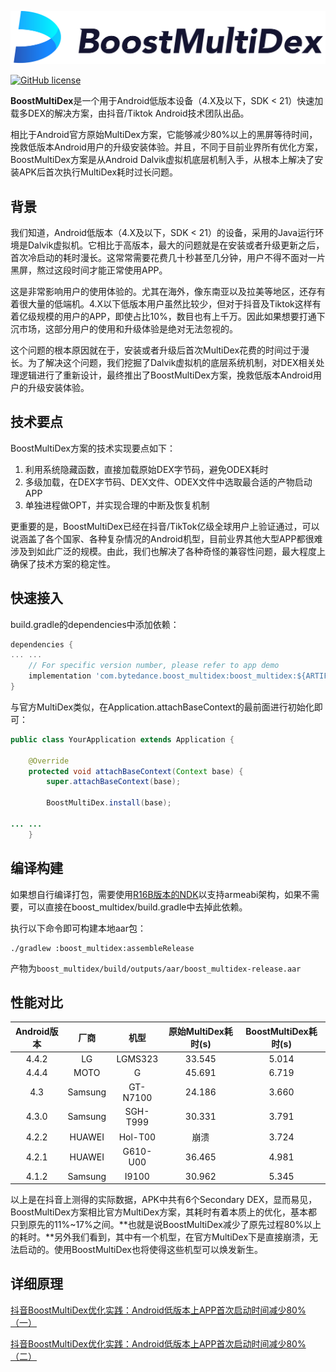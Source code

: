 ![](docs/bmd-logo.png)

[![GitHub license](https://img.shields.io/badge/license-Apache%202-blue)](https://github.com/bytedance/ByteX/blob/master/LICENSE)


**BoostMultiDex**是一个用于Android低版本设备（4.X及以下，SDK < 21）快速加载多DEX的解决方案，由抖音/Tiktok Android技术团队出品。

相比于Android官方原始MultiDex方案，它能够减少80%以上的黑屏等待时间，挽救低版本Android用户的升级安装体验。并且，不同于目前业界所有优化方案，BoostMultiDex方案是从Android Dalvik虚拟机底层机制入手，从根本上解决了安装APK后首次执行MultiDex耗时过长问题。

## 背景

我们知道，Android低版本（4.X及以下，SDK < 21）的设备，采用的Java运行环境是Dalvik虚拟机。它相比于高版本，最大的问题就是在安装或者升级更新之后，首次冷启动的耗时漫长。这常常需要花费几十秒甚至几分钟，用户不得不面对一片黑屏，熬过这段时间才能正常使用APP。

这是非常影响用户的使用体验的。尤其在海外，像东南亚以及拉美等地区，还存有着很大量的低端机。4.X以下低版本用户虽然比较少，但对于抖音及Tiktok这样有着亿级规模的用户的APP，即使占比10%，数目也有上千万。因此如果想要打通下沉市场，这部分用户的使用和升级体验是绝对无法忽视的。

这个问题的根本原因就在于，安装或者升级后首次MultiDex花费的时间过于漫长。为了解决这个问题，我们挖掘了Dalvik虚拟机的底层系统机制，对DEX相关处理逻辑进行了重新设计，最终推出了BoostMultiDex方案，挽救低版本Android用户的升级安装体验。

## 技术要点

BoostMultiDex方案的技术实现要点如下：

1. 利用系统隐藏函数，直接加载原始DEX字节码，避免ODEX耗时
2. 多级加载，在DEX字节码、DEX文件、ODEX文件中选取最合适的产物启动APP
3. 单独进程做OPT，并实现合理的中断及恢复机制

更重要的是，BoostMultiDex已经在抖音/TikTok亿级全球用户上验证通过，可以说涵盖了各个国家、各种复杂情况的Android机型，目前业界其他大型APP都很难涉及到如此广泛的规模。由此，我们也解决了各种奇怪的兼容性问题，最大程度上确保了技术方案的稳定性。

## 快速接入

build.gradle的dependencies中添加依赖：

```gradle
dependencies {
... ...
    // For specific version number, please refer to app demo
    implementation 'com.bytedance.boost_multidex:boost_multidex:${ARTIFACT_VERSION}'
}
```

与官方MultiDex类似，在Application.attachBaseContext的最前面进行初始化即可：

```java
public class YourApplication extends Application {

    @Override
    protected void attachBaseContext(Context base) {
        super.attachBaseContext(base);
        
        BoostMultiDex.install(base);
        
... ...
    }
```

## 编译构建

如果想自行编译打包，需要使用[R16B版本的NDK](https://developer.android.com/ndk/downloads/older_releases)以支持armeabi架构，如果不需要，可以直接在boost_multidex/build.gradle中去掉此依赖。

执行以下命令即可构建本地aar包：

```gralde
./gradlew :boost_multidex:assembleRelease
```

产物为`boost_multidex/build/outputs/aar/boost_multidex-release.aar`

## 性能对比

| Android版本 | 厂商 | 机型 | 原始MultiDex耗时(s) | BoostMultiDex耗时(s) |
| :------: | :------: | :------: | :------: | :------: |
| 4.4.2 | LG | LGMS323 | 33.545 | 5.014 |
| 4.4.4 | MOTO | G | 45.691 | 6.719 |
| 4.3 | Samsung | GT-N7100 | 24.186 | 3.660 |
| 4.3.0 | Samsung | SGH-T999 | 30.331 | 3.791 |
| 4.2.2	 | HUAWEI | Hol-T00 | 崩溃 | 3.724 |
| 4.2.1 | HUAWEI | G610-U00 | 36.465 | 4.981 |
| 4.1.2	 | Samsung | I9100	 | 30.962 | 5.345 |

以上是在抖音上测得的实际数据，APK中共有6个Secondary DEX，显而易见，BoostMultiDex方案相比官方MultiDex方案，其耗时有着本质上的优化，基本都只到原先的11%~17%之间。**也就是说BoostMultiDex减少了原先过程80%以上的耗时。**另外我们看到，其中有一个机型，在官方MultiDex下是直接崩溃，无法启动的。使用BoostMultiDex也将使得这些机型可以焕发新生。

## 详细原理

[抖音BoostMultiDex优化实践：Android低版本上APP首次启动时间减少80%（一）](https://mp.weixin.qq.com/s/jINCbTJ5qMaD6NdeGBHEwQ)

[抖音BoostMultiDex优化实践：Android低版本上APP首次启动时间减少80%（二）](https://mp.weixin.qq.com/s/ILDTykAwR0xIkW-d1YzRHw)
